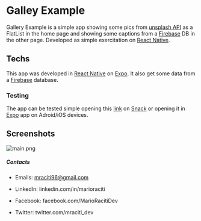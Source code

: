 # Galley Example

Gallery Example is a simple app showing some pics from [unsplash API] as a FlatList in the home page and showing some captions from a [Firebase] DB in the other page.
Developed as simple exercitation on [React Native].


## Techs

This app was developed in [React Native] on [Expo]. It also get some data from a [Firebase] database.

### Testing
The app can be tested simple opening this [link] on [Snack] or opening it in [Expo] app on Adroid/iOS devices.

## Screenshots
![main.png](https://user-images.githubusercontent.com/23482292/41205713-cc332c0c-6cf8-11e8-9d50-bd38e9942ef1.png)


##### Contacts

 - Emails: mraciti96@gmail.com
 - LinkedIn: linkedin.com/in/marioraciti
 - Facebook: facebook.com/MarioRacitiDev
 - Twitter: twitter.com/mraciti_dev



   [React Native]: <https://facebook.github.io/react-native/>
   [link]: <https://snack.expo.io/@mraciti_dev/gallery-example>
   [Snack]: <https://snack.expo.io/>
   [Expo]: <https://expo.io/>
   [Firebase]: <https://firebase.google.com/>
   [unsplash API]: <https://unsplash.com/developers>
   
